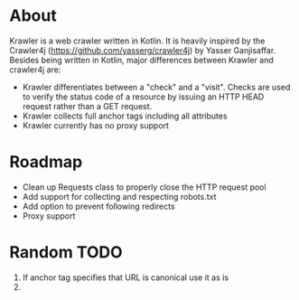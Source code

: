 About
=====

Krawler is a web crawler written in Kotlin. It is heavily inspired by the
Crawler4j (https://github.com/yasserg/crawler4j) by Yasser Ganjisaffar.
Besides being written in Kotlin, major differences between Krawler and crawler4j are:

* Krawler differentiates between a "check" and a "visit". Checks are used to verify the status code of a resource by issuing an HTTP HEAD request rather than a GET request.
* Krawler collects full anchor tags including all attributes
* Krawler currently has no proxy support

Roadmap
=======
* Clean up Requests class to properly close the HTTP request pool
* Add support for collecting and respecting robots.txt
* Add option to prevent following redirects
* Proxy support

Random TODO
===========
1. If anchor tag specifies that URL is canonical use it as is
1. 